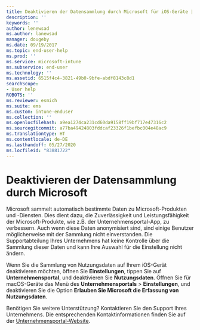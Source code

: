 ```yaml
---
title: Deaktivieren der Datensammlung durch Microsoft für iOS-Geräte | Microsoft-Dokumentation
description: ''
keywords: ''
author: lenewsad
ms.author: lanewsad
manager: dougeby
ms.date: 09/19/2017
ms.topic: end-user-help
ms.prod: ''
ms.service: microsoft-intune
ms.subservice: end-user
ms.technology: ''
ms.assetid: 6515f4c4-3821-49b0-9bfe-abdf8143c8d1
searchScope:
- User help
ROBOTS: ''
ms.reviewer: esmich
ms.suite: ems
ms.custom: intune-enduser
ms.collection: ''
ms.openlocfilehash: a9ea1274ca231cd60da9158ff19bf717e47316c2
ms.sourcegitcommit: a77ba49424803fddcaf23326f1befbc004e48ac9
ms.translationtype: HT
ms.contentlocale: de-DE
ms.lasthandoff: 05/27/2020
ms.locfileid: "83881722"
---
```

# <a name="how-to-turn-off-microsoft-data-collection"></a>Deaktivieren der Datensammlung durch Microsoft

Microsoft sammelt automatisch bestimmte Daten zu Microsoft-Produkten und -Diensten. Dies dient dazu, die Zuverlässigkeit und Leistungsfähigkeit der Microsoft-Produkte, wie z.B. der Unternehmensportal-App, zu verbessern. Auch wenn diese Daten anonymisiert sind, sind einige Benutzer möglicherweise mit der Sammlung nicht einverstanden. Die Supportabteilung Ihres Unternehmens hat keine Kontrolle über die Sammlung dieser Daten und kann Ihre Auswahl für die Einstellung nicht ändern.

Wenn Sie die Sammlung von Nutzungsdaten auf Ihrem iOS-Gerät deaktivieren möchten, öffnen Sie **Einstellungen**, tippen Sie auf **Unternehmensportal**, und deaktivieren Sie **Nutzungsdaten**. Öffnen Sie für macOS-Geräte das Menü des **Unternehmensportals** > **Einstellungen**, und deaktivieren Sie die Option **Erlauben Sie Microsoft die Erfassung von Nutzungsdaten**.

Benötigen Sie weitere Unterstützung? Kontaktieren Sie den Support Ihres Unternehmens. Die entsprechenden Kontaktinformationen finden Sie auf der [Unternehmensportal-Website](https://go.microsoft.com/fwlink/?linkid=2010980).
